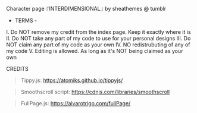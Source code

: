 Character page ⎾INTERDIMENSIONAL⏌ by sheathemes @ tumblr

- TERMS -

I. Do NOT remove my credit from the index page. Keep it exactly where it is
II. Do NOT take any part of my code to use for your personal designs
III. Do NOT claim any part of my code as your own
IV. NO redistrubuting of any of my code
V. Editing is allowed. As long as it's NOT being claimed as your own
 
CREDITS
 
> Tippy.js: https://atomiks.github.io/tippyjs/

> Smoothscroll script: https://cdnjs.com/libraries/smoothscroll

> FullPage.js: https://alvarotrigo.com/fullPage/
